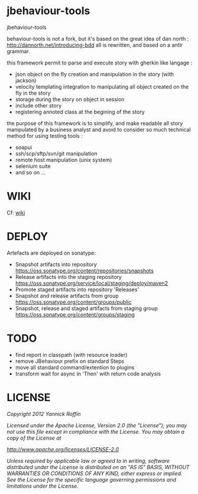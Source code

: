jbehaviour-tools
================

jbehaviour-tools

behaviour-tools is not a fork, but it's based on the great idea of dan north : http://dannorth.net/introducing-bdd
all is rewritten, and based on a antlr grammar.

this framework permit to parse and execute story with gherkin like langage :
- json object on the fly creation and manipulation in the story (with jackson)
- velocity templating integration to manipulating all object created on the fly in the story
- storage during the story on object in session
- include other story
- registering annoted class at the begining of the story

the purpose of this framework is to simplify, and make readable all story manipulated by a business analyst
and avoid to consider so much technical method for using testing tools :
- soapui
- ssh/scp/sftp/svn/git manipulation
- remote host manipulation (unix system)
- selenium suite
- and so on ...

WIKI
====
Cf: [wiki](jbehaviour-wiki/wiki/md/index.md)

DEPLOY
======
Artefacts are deployed on sonatype:
- Snapshot artifacts into repository https://oss.sonatype.org/content/repositories/snapshots
- Release artifacts into the staging repository https://oss.sonatype.org/service/local/staging/deploy/maven2
- Promote staged artifacts into repository 'Releases'
- Snapshot and release artifacts from group https://oss.sonatype.org/content/groups/public
- Snapshot, release and staged artifacts from staging group https://oss.sonatype.org/content/groups/staging

TODO
====

- find report in classpath (with resource loader)
- remove JBehaviour prefix on standard Steps
- move all standard command/extention to plugins
- transform wait for async in 'Then' with return code analysis

LICENSE
=======

_Copyright 2012 Yannick Roffin_

_Licensed under the Apache License, Version 2.0 (the "License");_
_you may not use this file except in compliance with the License._
_You may obtain a copy of the License at_

_http://www.apache.org/licenses/LICENSE-2.0_

_Unless required by applicable law or agreed to in writing, software_
_distributed under the License is distributed on an "AS IS" BASIS,_
_WITHOUT WARRANTIES OR CONDITIONS OF ANY KIND, either express or implied._
_See the License for the specific language governing permissions and_
_limitations under the License._

